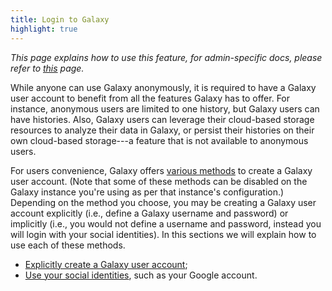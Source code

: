 ```yaml
---
title: Login to Galaxy
highlight: true
---
```


_This page explains how to use this feature, for admin-specific docs, please refer to [this](/src/authnz/config/index.md) page._

While anyone can use Galaxy anonymously, it is required to have a Galaxy user account
to benefit from all the features Galaxy has to offer. For instance, anonymous users 
are limited to one history, but Galaxy users can have histories. Also, Galaxy users
can leverage their cloud-based storage resources to analyze their data in Galaxy, 
or persist their histories on their own cloud-based storage---a feature that is not 
available to anonymous users. 


For users convenience, Galaxy offers [various methods](/authnz/#user-authentication-and-authorization) 
to create a Galaxy user account. (Note that some of these methods can be disabled
on the Galaxy instance you're using as per that instance's configuration.) Depending
on the method you choose, you may be creating a Galaxy user account explicitly 
(i.e., define a Galaxy username and password) or implicitly (i.e., you would not
define a username and password, instead you will login with your social identities).
In this sections we will explain how to use each of these methods. 

- [Explicitly create a Galaxy user account](/src/authnz/use/gxy/index.md);
- [Use your social identities](/src/authnz/use/oidc/index.md), such as your Google
account.